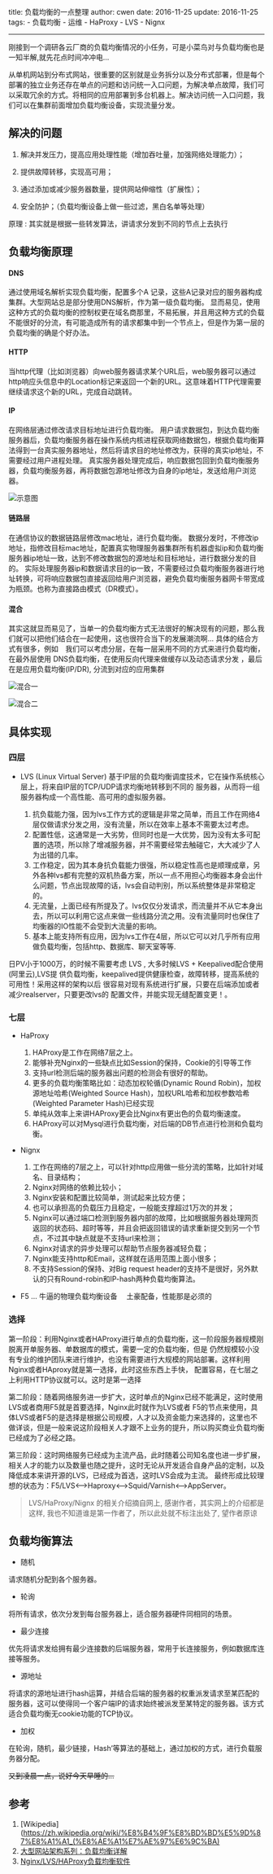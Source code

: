 title: 负载均衡的一点整理
author: cwen
date:  2016-11-25
update:  2016-11-25
tags:
    - 负载均衡
    - 运维
    - HaProxy
    - LVS
    - Nignx

---

刚接到一个调研各云厂商的负载均衡情况的小任务，可是小菜鸟对与负载均衡也是一知半解,就先花点时间冲冲电...
<!--more-->
从单机网站到分布式网站，很重要的区别就是业务拆分以及分布式部署，但是每个部署的独立业务还存在单点的问题和访问统一入口问题，为解决单点故障，我们可以采取冗余的方式。将相同的应用部署到多台机器上。解决访问统一入口问题，我们可以在集群前面增加负载均衡设备，实现流量分发。

## 解决的问题

1. 解决并发压力，提高应用处理性能（增加吞吐量，加强网络处理能力）；

2. 提供故障转移，实现高可用；

3. 通过添加或减少服务器数量，提供网站伸缩性（扩展性）；

4. 安全防护；（负载均衡设备上做一些过滤，黑白名单等处理）

原理 : 其实就是根据一些转发算法，讲请求分发到不同的节点上去执行

## 负载均衡原理

#### DNS

通过使用域名解析实现负载均衡，配置多个A 记录，这些A记录对应的服务器构成集群。大型网站总是部分使用DNS解析，作为第一级负载均衡。 显而易见，使用这种方式的负载均衡的控制权更在域名商那里，不易拓展，并且用这种方式的负载不能很好的分流，有可能造成所有的请求都集中到一个节点上，但是作为第一层的负载均衡的确是个好办法。　　　　

#### HTTP

当http代理（比如浏览器）向web服务器请求某个URL后，web服务器可以通过http响应头信息中的Location标记来返回一个新的URL。这意味着HTTP代理需要继续请求这个新的URL，完成自动跳转。

#### IP

在网络层通过修改请求目标地址进行负载均衡。
用户请求数据包，到达负载均衡服务器后，负载均衡服务器在操作系统内核进程获取网络数据包，根据负载均衡算法得到一台真实服务器地址，然后将请求目的地址修改为，获得的真实ip地址，不需要经过用户进程处理。
真实服务器处理完成后，响应数据包回到负载均衡服务器，负载均衡服务器，再将数据包源地址修改为自身的ip地址，发送给用户浏览器。

![示意图](http://7xnp02.com1.z0.glb.clouddn.com/820332-20151213195925966-1272593644.png)


#### 链路层

在通信协议的数据链路层修改mac地址，进行负载均衡。
数据分发时，不修改ip地址，指修改目标mac地址，配置真实物理服务器集群所有机器虚拟ip和负载均衡服务器ip地址一致，达到不修改数据包的源地址和目标地址，进行数据分发的目的。
实际处理服务器ip和数据请求目的ip一致，不需要经过负载均衡服务器进行地址转换，可将响应数据包直接返回给用户浏览器，避免负载均衡服务器网卡带宽成为瓶颈。也称为直接路由模式（DR模式）。

#### 混合　　

其实这就显而易见了，当单一的负载均衡方式无法很好的解决现有的问题，那么我们就可以把他们结合在一起使用，这也很符合当下的发展潮流啊...   具体的结合方式有很多，例如　我们可以考虑分层，在每一层采用不同的方式来进行负载均衡，在最外层使用
DNS负载均衡，在使用反向代理来做缓存以及动态请求分发 ，最后在是应用负载均衡(IP/DR), 分流到对应的应用集群　　

![混合一](http://7xnp02.com1.z0.glb.clouddn.com/820332-20151213200106747-94797427.png)


![混合二](http://7xnp02.com1.z0.glb.clouddn.com/820332-20151213200117825-1452672107.png)


## 具体实现　　　

### 四层　　

* LVS  (Linux Virtual Server) 基于IP层的负载均衡调度技术，它在操作系统核心层上，将来自IP层的TCP/UDP请求均衡地转移到不同的 服务器，从而将一组服务器构成一个高性能、高可用的虚拟服务器。

    1. 抗负载能力强，因为lvs工作方式的逻辑是非常之简单，而且工作在网络4层仅做请求分发之用，没有流量，所以在效率上基本不需要太过考虑。
    2. 配置性低，这通常是一大劣势，但同时也是一大优势，因为没有太多可配置的选项，所以除了增减服务器，并不需要经常去触碰它，大大减少了人为出错的几率。
    3. 工作稳定，因为其本身抗负载能力很强，所以稳定性高也是顺理成章，另外各种lvs都有完整的双机热备方案，所以一点不用担心均衡器本身会出什么问题，节点出现故障的话，lvs会自动判别，所以系统整体是非常稳定的。
    4. 无流量，上面已经有所提及了。lvs仅仅分发请求，而流量并不从它本身出去，所以可以利用它这点来做一些线路分流之用。没有流量同时也保住了均衡器的IO性能不会受到大流量的影响。
    5. 基本上能支持所有应用，因为lvs工作在4层，所以它可以对几乎所有应用做负载均衡，包括http、数据库、聊天室等等.

日PV小于1000万，的时候不需要考虑 LVS , 大多时候LVS + Keepalived配合使用(阿里云),LVS提 供负载均衡，keepalived提供健康检查，故障转移，提高系统的可用性！采用这样的架构以后 很容易对现有系统进行扩展，只要在后端添加或者减少realserver，只要更改lvs的 配置文件，并能实现无缝配置变更！。　　

### 七层　

* HaProxy

    1. HAProxy是工作在网络7层之上。
    2. 能够补充Nginx的一些缺点比如Session的保持，Cookie的引导等工作
    3. 支持url检测后端的服务器出问题的检测会有很好的帮助。
    4. 更多的负载均衡策略比如：动态加权轮循(Dynamic Round Robin)，加权源地址哈希(Weighted Source Hash)，加权URL哈希和加权参数哈希(Weighted Parameter Hash)已经实现
    5. 单纯从效率上来讲HAProxy更会比Nginx有更出色的负载均衡速度。
    6. HAProxy可以对Mysql进行负载均衡，对后端的DB节点进行检测和负载均衡。

* Nignx

    1. 工作在网络的7层之上，可以针对http应用做一些分流的策略，比如针对域名、目录结构；
    2. Nginx对网络的依赖比较小；
    3. Nginx安装和配置比较简单，测试起来比较方便；
    4. 也可以承担高的负载压力且稳定，一般能支撑超过1万次的并发；
    5. Nginx可以通过端口检测到服务器内部的故障，比如根据服务器处理网页返回的状态码、超时等等，并且会把返回错误的请求重新提交到另一个节点，不过其中缺点就是不支持url来检测；
    6. Nginx对请求的异步处理可以帮助节点服务器减轻负载；
    7. Nginx能支持http和Email，这样就在适用范围上面小很多；
    8. 不支持Session的保持、对Big request header的支持不是很好，另外默认的只有Round-robin和IP-hash两种负载均衡算法。

* F5 ... 牛逼的物理负载均衡设备　
土豪配备，性能那是必须的　　

### 选择　　
第一阶段：利用Nginx或者HAProxy进行单点的负载均衡，这一阶段服务器规模刚脱离开单服务器、单数据库的模式，需要一定的负载均衡，但是 仍然规模较小没有专业的维护团队来进行维护，也没有需要进行大规模的网站部署。这样利用Nginx或者HAproxy就是第一选择，此时这些东西上手快， 配置容易，在七层之上利用HTTP协议就可以。这时是第一选择

第二阶段：随着网络服务进一步扩大，这时单点的Nginx已经不能满足，这时使用LVS或者商用F5就是首要选择，Nginx此时就作为LVS或者 F5的节点来使用，具体LVS或者F5的是选择是根据公司规模，人才以及资金能力来选择的，这里也不做详谈，但是一般来说这阶段相关人才跟不上业务的提升，所以购买商业负载均衡已经成为了必经之路。

第三阶段：这时网络服务已经成为主流产品，此时随着公司知名度也进一步扩展，相关人才的能力以及数量也随之提升，这时无论从开发适合自身产品的定制，以及降低成本来讲开源的LVS，已经成为首选，这时LVS会成为主流。
最终形成比较理想的状态为：F5/LVS<—>Haproxy<—>Squid/Varnish<—>AppServer。

> LVS/HaProxy/Nignx 的相关介绍摘自网上, 感谢作者，其实网上的介绍都是这样, 我也不知道谁是第一作者了，所以此处就不标注出处了, 望作者原谅


## 负载均衡算法　　

* 随机

请求随机分配到各个服务器。

* 轮询

将所有请求，依次分发到每台服务器上，适合服务器硬件同相同的场景。

* 最少连接

优先将请求发给拥有最少连接数的后端服务器，常用于长连接服务，例如数据库连接等服务。

* 源地址

将请求的源地址进行hash运算，并结合后端的服务器的权重派发请求至某匹配的服务器，这可以使得同一个客户端IP的请求始终被派发至某特定的服务器。该方式适合负载均衡无cookie功能的TCP协议。

*  加权　　

在轮询，随机，最少链接，Hash’等算法的基础上，通过加权的方式，进行负载服务器分配。　　



~~又到凌晨一点，说好今天早睡的...~~　　　

## 参考　

1. [Wikipedia](https://zh.wikipedia.org/wiki/%E8%B4%9F%E8%BD%BD%E5%9D%87%E8%A1%A1_(%E8%AE%A1%E7%AE%97%E6%9C%BA)
2. [大型网站架构系列：负载均衡详解](http://www.cnblogs.com/itfly8/p/5043435.html)
3. [Nginx/LVS/HAProxy负载均衡软件](http://liubo.loan/2016/08/04/Nginx-LVS-HAProxy%E8%B4%9F%E8%BD%BD%E5%9D%87%E8%A1%A1%E8%BD%AF%E4%BB%B6/)





